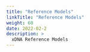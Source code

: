 ```yaml
---
title: "Reference Models"
linkTitle: "Reference Models"
weight: 60
date: 2022-02-2
description: >
  xDNA Reference Models
---
```

